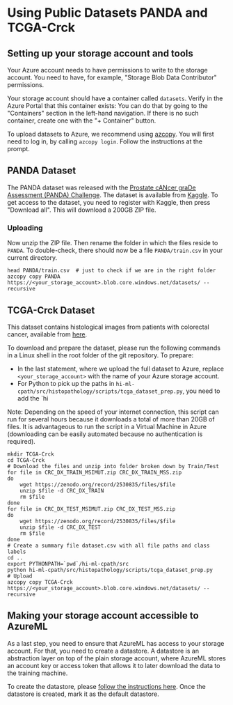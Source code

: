 # Using Public Datasets PANDA and TCGA-Crck

## Setting up your storage account and tools

Your Azure account needs to have permissions to write to the storage account. You need to have, for example,
"Storage Blob Data Contributor" permissions.

Your storage account should have a container called `datasets`. Verify in the Azure Portal that this container exists:
You can do that by going to the "Containers" section in the left-hand navigation. If there is no such container, create
one with the "+ Container" button.

To upload datasets to Azure, we recommend using [azcopy](http://aka.ms/azcopy). You will first need to log in,
by calling `azcopy login`. Follow the instructions at the prompt.

## PANDA Dataset

The PANDA dataset was released with the [Prostate cANcer graDe Assessment (PANDA)
Challenge](https://panda.grand-challenge.org/). The dataset is available from
[Kaggle](https://www.kaggle.com/c/prostate-cancer-grade-assessment/data). To get access to the dataset, you need to
register with Kaggle, then press "Download all". This will download a 200GB ZIP file.

### Uploading

Now unzip the ZIP file. Then rename the folder in which the files reside to `PANDA`. To double-check, there should now
be a file `PANDA/train.csv` in your current directory.

```shell
head PANDA/train.csv  # just to check if we are in the right folder
azcopy copy PANDA https://<your_storage_account>.blob.core.windows.net/datasets/ --recursive
```

## TCGA-Crck Dataset

This dataset contains histological images from patients with colorectal cancer, available from
[here](https://zenodo.org/record/2530835).

To download and prepare the dataset, please run the following commands in a Linux shell in the root folder of the git
repository. To prepare:

- In the last statement, where we upload the full dataset to Azure, replace `<your_storage_account>` with the
  name of your Azure storage account.
- For Python to pick up the paths in `hi-ml-cpath/src/histopathology/scripts/tcga_dataset_prep.py`, you need to
  add the `hi

Note: Depending on the speed of your internet connection, this script can run for several hours because it downloads
a total of more than 20GB of files. It is advantageous to run the script in a Virtual Machine in Azure (downloading
can be easily automated because no authentication is required).

```shell
mkdir TCGA-Crck
cd TCGA-Crck
# Download the files and unzip into folder broken down by Train/Test
for file in CRC_DX_TRAIN_MSIMUT.zip CRC_DX_TRAIN_MSS.zip
do
    wget https://zenodo.org/record/2530835/files/$file
    unzip $file -d CRC_DX_TRAIN
    rm $file
done
for file in CRC_DX_TEST_MSIMUT.zip CRC_DX_TEST_MSS.zip
do
    wget https://zenodo.org/record/2530835/files/$file
    unzip $file -d CRC_DX_TEST
    rm $file
done
# Create a summary file dataset.csv with all file paths and class labels
cd ..
export PYTHONPATH=`pwd`/hi-ml-cpath/src
python hi-ml-cpath/src/histopathology/scripts/tcga_dataset_prep.py
# Upload
azcopy copy TCGA-Crck https://<your_storage_account>.blob.core.windows.net/datasets/ --recursive
```

## Making your storage account accessible to AzureML

As a last step, you need to ensure that AzureML has access to your storage account. For that, you need to create a
datastore.
A datastore is an abstraction layer on top of the plain storage account, where AzureML stores an account key or access
token that allows it to later download the data to the training machine.

To create the datastore, please [follow the instructions
here](https://docs.microsoft.com/en-us/azure/machine-learning/how-to-datastore?tabs=cli-identity-based-access%2Ccli-adls-identity-based-access%2Ccli-azfiles-account-key%2Ccli-adlsgen1-identity-based-access).
Once the datastore is created, mark it as the default datastore.
